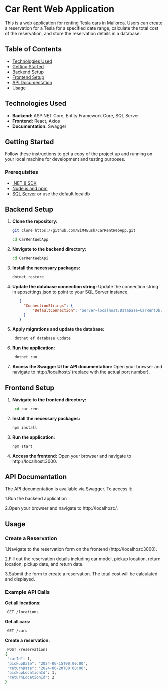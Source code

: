 # Car Rent Web Application

This is a web application for renting Tesla cars in Mallorca. Users can create a reservation for a Tesla for a specified date range, calculate the total cost of the reservation, and store the reservation details in a database.

## Table of Contents

- [Technologies Used](#technologies-used)
- [Getting Started](#getting-started)
- [Backend Setup](#backend-setup)
- [Frontend Setup](#frontend-setup)
- [API Documentation](#api-documentation)
- [Usage](#usage)

## Technologies Used

- **Backend:** ASP.NET Core, Entity Framework Core, SQL Server
- **Frontend:** React, Axios
- **Documentation:** Swagger

## Getting Started

Follow these instructions to get a copy of the project up and running on your local machine for development and testing purposes.

### Prerequisites

- [.NET 8 SDK](https://dotnet.microsoft.com/download)
- [Node.js and npm](https://nodejs.org/)
- [SQL Server](https://www.microsoft.com/en-us/sql-server/sql-server-downloads) or use the default localdb

## Backend Setup

1. **Clone the repository:**

   ```bash
   git clone https://github.com/BiM4Bush/CarRentWebApp.git

   cd CarRentWebApp

2. **Navigate to the backend directory:**

   ```bash
   cd CarRentWebApi
   
3. **Install the necessary packages:**

   ```bash
   dotnet restore

4. **Update the database connection string:**
    Update the connection string in appsettings.json to point to your SQL Server instance.

   ```json
      {
        "ConnectionStrings": {
            "DefaultConnection": "Server=localhost;Database=CarRentDb;Trusted_Connection=True;TrustServerCertificate=True;MultipleActiveResultSets=true"
        }
      }
   ```
5. **Apply migrations and update the database:**

   ```bash
    dotnet ef database update

6. **Run the application:**

   ```bash
    dotnet run

7. **Access the Swagger UI for API documentation:**
   Open your browser and navigate to http://localhost:<port>/ (replace <port> with the actual port number).


## Frontend Setup


1. **Navigate to the frontend directory:**

   ```bash
    cd car-rent

2. **Install the necessary packages:**

   ```bash
   npm install
   
3. **Run the application:**

   ```bash
   npm start

4. **Access the frontend:**
    Open your browser and navigate to http://localhost:3000.

## API Documentation

The API documentation is available via Swagger. To access it:

1.Run the backend application

2.Open your browser and navigate to http://localhost:<port>/.


## Usage

### Create a Reservation

  1.Navigate to the reservation form on the frontend (http://localhost:3000).

  2.Fill out the reservation details including car model, pickup location, return location, pickup date, and return date.

  3.Submit the form to create a reservation. The total cost will be calculated and displayed.

### Example API Calls

**Get all locations:**

   ```bash
    GET /locations
  ```
**Get all cars:**

   ```bash
    GET /cars
  ```
**Create a reservation:**

   ```bash
    POST /reservations
  {
    "carId": 1,
    "pickupDate": "2024-06-15T00:00:00",
    "returnDate": "2024-06-20T00:00:00",
    "pickupLocationId": 1,
    "returnLocationId": 2
  }
  ```
